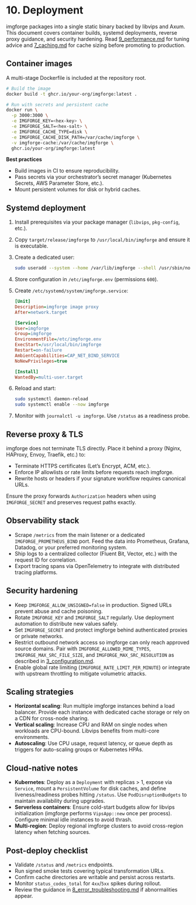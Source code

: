 # 10. Deployment

imgforge packages into a single static binary backed by libvips and Axum. This document covers container builds, systemd deployments, reverse proxy guidance, and security hardening. Read [9_performance.md](9_performance.md) for tuning advice and [7_caching.md](7_caching.md) for cache sizing before promoting to production.

## Container images

A multi-stage Dockerfile is included at the repository root.

```bash
# Build the image
docker build -t ghcr.io/your-org/imgforge:latest .

# Run with secrets and persistent cache
docker run \
  -p 3000:3000 \
  -e IMGFORGE_KEY=<hex-key> \
  -e IMGFORGE_SALT=<hex-salt> \
  -e IMGFORGE_CACHE_TYPE=disk \
  -e IMGFORGE_CACHE_DISK_PATH=/var/cache/imgforge \
  -v imgforge-cache:/var/cache/imgforge \
  ghcr.io/your-org/imgforge:latest
```

**Best practices**

- Build images in CI to ensure reproducibility.
- Pass secrets via your orchestrator’s secret manager (Kubernetes Secrets, AWS Parameter Store, etc.).
- Mount persistent volumes for disk or hybrid caches.

## Systemd deployment

1. Install prerequisites via your package manager (`libvips`, `pkg-config`, etc.).
2. Copy `target/release/imgforge` to `/usr/local/bin/imgforge` and ensure it is executable.
3. Create a dedicated user:
   ```bash
   sudo useradd --system --home /var/lib/imgforge --shell /usr/sbin/nologin imgforge
   ```
4. Store configuration in `/etc/imgforge.env` (permissions `600`).
5. Create `/etc/systemd/system/imgforge.service`:

   ```ini
   [Unit]
   Description=imgforge image proxy
   After=network.target

   [Service]
   User=imgforge
   Group=imgforge
   EnvironmentFile=/etc/imgforge.env
   ExecStart=/usr/local/bin/imgforge
   Restart=on-failure
   AmbientCapabilities=CAP_NET_BIND_SERVICE
   NoNewPrivileges=true

   [Install]
   WantedBy=multi-user.target
   ```

6. Reload and start:

   ```bash
   sudo systemctl daemon-reload
   sudo systemctl enable --now imgforge
   ```

7. Monitor with `journalctl -u imgforge`. Use `/status` as a readiness probe.

## Reverse proxy & TLS

imgforge does not terminate TLS directly. Place it behind a proxy (Nginx, HAProxy, Envoy, Traefik, etc.) to:

- Terminate HTTPS certificates (Let’s Encrypt, ACM, etc.).
- Enforce IP allowlists or rate limits before requests reach imgforge.
- Rewrite hosts or headers if your signature workflow requires canonical URLs.

Ensure the proxy forwards `Authorization` headers when using `IMGFORGE_SECRET` and preserves request paths exactly.

## Observability stack

- Scrape `/metrics` from the main listener or a dedicated `IMGFORGE_PROMETHEUS_BIND` port. Feed the data into Prometheus, Grafana, Datadog, or your preferred monitoring system.
- Ship logs to a centralized collector (Fluent Bit, Vector, etc.) with the request ID for correlation.
- Export tracing spans via OpenTelemetry to integrate with distributed tracing platforms.

## Security hardening

- Keep `IMGFORGE_ALLOW_UNSIGNED=false` in production. Signed URLs prevent abuse and cache poisoning.
- Rotate `IMGFORGE_KEY` and `IMGFORGE_SALT` regularly. Use deployment automation to distribute new values safely.
- Set `IMGFORGE_SECRET` and protect imgforge behind authenticated proxies or private networks.
- Restrict outbound network access so imgforge can only reach approved source domains. Pair with `IMGFORGE_ALLOWED_MIME_TYPES`, `IMGFORGE_MAX_SRC_FILE_SIZE`, and `IMGFORGE_MAX_SRC_RESOLUTION` as described in [3_configuration.md](3_configuration.md).
- Enable global rate limiting (`IMGFORGE_RATE_LIMIT_PER_MINUTE`) or integrate with upstream throttling to mitigate volumetric attacks.

## Scaling strategies

- **Horizontal scaling**: Run multiple imgforge instances behind a load balancer. Provide each instance with dedicated cache storage or rely on a CDN for cross-node sharing.
- **Vertical scaling**: Increase CPU and RAM on single nodes when workloads are CPU-bound. Libvips benefits from multi-core environments.
- **Autoscaling**: Use CPU usage, request latency, or queue depth as triggers for auto-scaling groups or Kubernetes HPAs.

## Cloud-native notes

- **Kubernetes**: Deploy as a `Deployment` with replicas > 1, expose via `Service`, mount a `PersistentVolume` for disk caches, and define liveness/readiness probes hitting `/status`. Use `PodDisruptionBudgets` to maintain availability during upgrades.
- **Serverless containers**: Ensure cold-start budgets allow for libvips initialization (imgforge performs `VipsApp::new` once per process). Configure minimal idle instances to avoid thrash.
- **Multi-region**: Deploy regional imgforge clusters to avoid cross-region latency when fetching sources.

## Post-deploy checklist

- Validate `/status` and `/metrics` endpoints.
- Run signed smoke tests covering typical transformation URLs.
- Confirm cache directories are writable and persist across restarts.
- Monitor `status_codes_total` for `4xx`/`5xx` spikes during rollout.
- Review the guidance in [8_error_troubleshooting.md](8_error_troubleshooting.md) if abnormalities appear.
